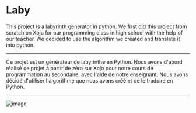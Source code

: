 # Laby
This project is a labyrinth generator in python. We first did this project from scratch on Xojo for our programming class in high school with the help of our teacher. We decided to use the algorithm we created and translate it into python.

----

Ce projet est un générateur de labyrinthe en Python. Nous avons d'abord réalisé ce projet à partir de zéro sur Xojo pour notre cours de programmation au secondaire, avec l'aide de notre enseignant. Nous avons décidé d'utiliser l'algorithme que nous avons créé et de le traduire en Python.

----

![image](https://github.com/user-attachments/assets/e26d894d-cab8-427f-94b2-3fca5990ffc1)

